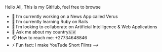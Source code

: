 Hello All, This is my GitHub, feel free to browse
- 🔭 I’m currently working on a News App called Verus
- 🌱 I’m currently learning Ruby on Rails
- 👯 I’m looking to collaborate on Artificial Intelligence & Web Applications
- 💬 Ask me about my country🇲🇼
- 📫 How to reach me: +27734648846
- ⚡ Fun fact: I make YouTude Short Films
-->
